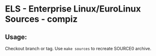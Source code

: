 # ELS - Enterprise Linux/EuroLinux Sources - compiz
 
## Usage:
  Checkout branch or tag. Use `make sources` to recreate  SOURCE0 archive.
